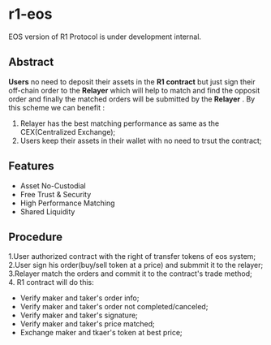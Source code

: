 # r1-eos
EOS version of R1 Protocol is under development internal.
## Abstract
**Users** no need to deposit their assets in the **R1 contract** but just sign their off-chain order to the **Relayer** which will help to match and find the opposit order and finally the matched orders will be submitted by the **Relayer** . By this scheme we can benefit :
1. Relayer has the best matching performance as same as the CEX(Centralized Exchange);
2. Users keep their assets in their wallet with no need to trsut the contract;

## Features
* Asset No-Custodial 
* Free Trust & Security
* High Performance Matching
* Shared Liquidity

## Procedure
1.User authorized contract with the right of transfer tokens of eos system;  
2.User sign his order(buy/sell token at a price) and submmit it to the relayer;  
3.Relayer match the orders and commit it to the contract's trade method;  
4. R1 contract will do this:  
* Verify maker and taker's order info;
* Verify maker and taker's order not completed/canceled;
* Verify maker and taker's signature;
* Verify maker and taker's price matched;
* Exchange maker and tkaer's token at best price;
